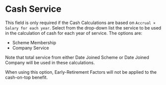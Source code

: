 # Cash Service

This field is only required if the Cash Calculations are based on
`Accrual × Salary for each year`. Select from the drop-down list the
service to be used in the calculation of cash for each year of service.
The options are:

-   Scheme Membership
-   Company Service

Note that total service from either Date Joined Scheme or Date Joined
Company will be used in these calculations.

When using this option, Early-Retirement Factors will not be applied to
the cash-on-top benefit.
